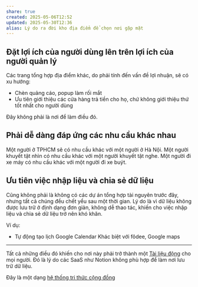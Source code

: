 ```yaml
---
share: true
created: 2025-05-06T12:52
updated: 2025-05-30T12:36
alias: Lý do ra đời kho địa điểm để chọn nơi gặp mặt
---
```

## Đặt lợi ích của người dùng lên trên lợi ích của người quản lý
Các trang tổng hợp địa điểm khác, do phải tính đến vấn đề lợi nhuận, sẽ có xu hướng:
- Chèn quảng cáo, popup làm rối mắt
- Ưu tiên giới thiệu các cửa hàng trả tiền cho họ, chứ không giới thiệu thứ tốt nhất cho người dùng

Đây không phải là nơi để làm điều đó.

## Phải dễ dàng đáp ứng các nhu cầu khác nhau
Một người ở TPHCM sẽ có nhu cầu khác với một người ở Hà Nội. Một người khuyết tật nhìn có nhu cầu khác với một người khuyết tật nghe. Một người đi xe máy có nhu cầu khác với một người đi xe buýt.

## Ưu tiên việc nhập liệu và chia sẻ dữ liệu 
Cũng không phải là không có các dự án tổng hợp tài nguyên trước đây, nhưng tất cả chúng đều chết yểu sau một thời gian. Lý do là vì dữ liệu không được lưu trữ ở định dạng đơn giản, không dễ thao tác, khiến cho việc nhập liệu và chia sẻ dữ liệu trở nên khó khăn. 

Ví dụ:
- Tự động tạo lịch Google Calendar
Khác biệt với fôdee, Google maps
---

Tất cả những điều đó khiến cho nơi này phải trở thành một [Tài liệu động](../../../Nhu%20c%E1%BA%A7u%20c%C3%B4ng%20ngh%E1%BB%87/Vi%E1%BA%BFt%20v%C3%A0%20qu%E1%BA%A3n%20l%C3%BD%20n%E1%BB%99i%20dung,%20ghi%20ch%C3%BA,%20t%C3%A0i%20li%E1%BB%87u/T%C3%A0i%20li%E1%BB%87u%20%C4%91%E1%BB%99ng.md) cho mọi người. Đó là lý do các SaaS như Notion không phù hợp để làm nơi lưu trữ dữ liệu. 

Đây là một dạng [hệ thống tri thức cộng đồng](../../../Nhu%20c%E1%BA%A7u%20c%C3%B4ng%20ngh%E1%BB%87/H%E1%BB%87%20th%E1%BB%91ng%20th%C3%B4ng%20tin/X%C3%A2y%20d%E1%BB%B1ng%20h%E1%BB%87%20th%E1%BB%91ng%20tri%20th%E1%BB%A9c%20c%E1%BB%99ng%20%C4%91%E1%BB%93ng.md)